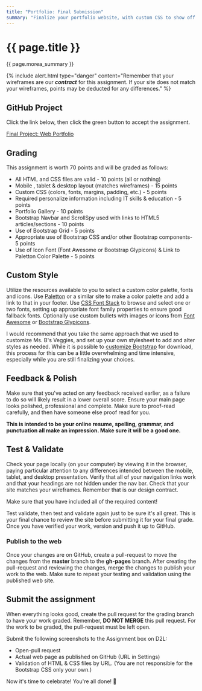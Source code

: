 ```yaml
---
title: "Portfolio: Final Submission"
summary: "Finalize your portfolio website, with custom CSS to show off your own style and personality."
---
```


# {{ page.title }}
{{ page.morea_summary }}

{% include alert.html
    type="danger"
    content="Remember that your wireframes are our  __*contract*__  for this assignment. If your site does not match your wireframes, points may be deducted for any differences."
%}

## GitHub Project
Click the link below, then click the green button to accept the assignment.

[Final Project: Web Portfolio]( https://classroom.github.com/a/OOXdnG97 )


## Grading
This assignment is worth 70 points and will be graded as follows:

- All HTML and CSS files are valid - 10 points (all or nothing)
- Mobile , tablet & desktop layout (matches wireframes) - 15 points
- Custom CSS (colors, fonts, margins, padding, etc.) - 5 points
- Required personalize information including IT skills & education - 5 points
- Portfolio Gallery - 10 points
- Bootstrap Navbar and ScrollSpy used with links to HTML5 articles/sections - 10 points
- Use of Bootstrap Grid - 5 points
- Appropriate use of Bootstrap CSS and/or other Bootstrap components- 5 points
- Use of Icon Font (Font Awesome or Bootstrap Glypicons) & Link to Paletton Color Palette - 5 points


## Custom Style
Utilize the resources available to you to select a custom color palette, fonts and icons.  Use [Paletton](http://paletton.com/) or a similar site to make a color palette and add a link to that in your footer.  Use [CSS Font Stack](http://www.cssfontstack.com/) to browse and select one or two fonts, setting up appropriate font family properties to ensure good fallback fonts. Optionally use custom bullets with images or icons from [Font Awesome](https://fortawesome.github.io/Font-Awesome/) or [Bootstrap Glypicons](http://getbootstrap.com/components/#glyphicons).

I would recommend that you take the same approach that we used to customize Ms. B's Veggies, and set up your own stylesheet to add and alter styles as needed.  While it is possible to [customize Bootstrap](http://getbootstrap.com/customize/) for download, this process for this can be a little overwhelming and time intensive, especially while you are still finalizing your choices.


## Feedback & Polish
Make sure that you've acted on any feedback received earlier, as a failure to do so will likely result in a lower overall score.  Ensure your main page looks polished, professional and complete. Make sure to proof-read carefully, and then have someone else proof read for you.

__This is intended to be your online resume, spelling, grammar, and punctuation all make an impression.  Make sure it will be a good one.__


## Test & Validate
Check your page locally (on your computer) by viewing it in the browser, paying particular attention to any differences intended between the mobile, tablet, and desktop presentation.  Verify that all of your navigation links work and that your headings are not hidden under the nav bar.  Check that your site matches your wireframes.  Remember that is our design contract.

Make sure that you have included all of the required content!

Test validate, then test and validate again just to be sure it's all great.  This is your final chance to review the site before submitting it for your final grade.  Once you have verified your work, version and push it up to GitHub.  


### Publish to the web
Once your changes are on GitHub, create a pull-request to move the changes from the __master__ branch to the __gh-pages__ branch. After creating the pull-request and reviewing the changes, merge the changes to publish your work to the web.  Make sure to repeat your testing and validation using the published web site.


## Submit the assignment
When everything looks good, create the pull request for the grading branch to have your work graded. Remember, __DO NOT MERGE__ this pull request. For the work to be graded, the pull-request must be left open.  

Submit the following screenshots to the Assignment box on D2L:

- Open-pull request
- Actual web page as published on GitHub (URL in Settings)
- Validation of HTML & CSS files by URL. (You are not responsible for the Bootstrap CSS only your own.)


 Now it's time to celebrate! You're all done!  :dancer:
